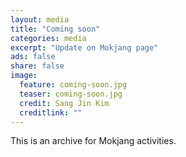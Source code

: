 ```yaml
---
layout: media
title: "Coming soon"
categories: media
excerpt: "Update on Mokjang page"
ads: false
share: false
image:
  feature: coming-soon.jpg
  teaser: coming-soon.jpg
  credit: Sang Jin Kim
  creditlink: ""
---
```


This is an archive for Mokjang activities.
